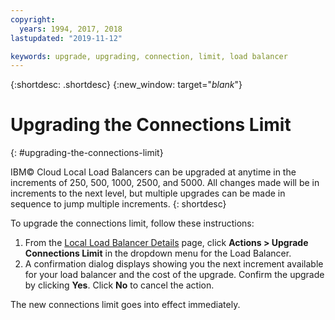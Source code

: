 ```yaml
---
copyright:
  years: 1994, 2017, 2018
lastupdated: "2019-11-12"

keywords: upgrade, upgrading, connection, limit, load balancer
---
```


{:shortdesc: .shortdesc}
{:new_window: target="_blank_"}

# Upgrading the Connections Limit
{: #upgrading-the-connections-limit}

IBM© Cloud Local Load Balancers can be upgraded at anytime in the increments of 250, 500, 1000, 2500, and 5000. All changes made will be in increments to the next level, but multiple upgrades can be made in sequence to jump multiple increments.
{: shortdesc}

To upgrade the connections limit, follow these instructions:

1. From the [Local Load Balancer Details](/docs/infrastructure/local-load-balancer?topic=local-load-balancer-viewing-local-load-balancer-details) page, click **Actions > Upgrade Connections Limit** in the dropdown menu for the Load Balancer.
2. A confirmation dialog displays showing you the next increment available for your load balancer and the cost of the upgrade. Confirm the upgrade by clicking **Yes**. Click **No** to cancel the action.

The new connections limit goes into effect immediately.
